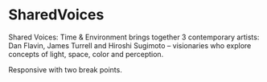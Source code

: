# SharedVoices

Shared Voices: Time & Environment brings together 3 contemporary artists: Dan Flavin, James Turrell and Hiroshi Sugimoto – visionaries who explore concepts of light, space, color and perception. 

Responsive with two break points.
